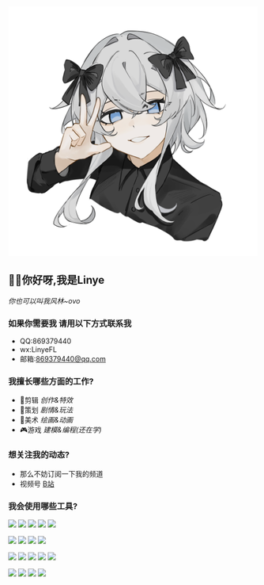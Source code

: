 ![header_](https://github.com/LinyeFL/Picture/blob/8822c7b468003dba07b2921ab9997efafd9675d7/Linye.png)

## 👋🏻你好呀,我是Linye

*你也可以叫我风林~ovo*

### 如果你需要我 请用以下方式联系我

- QQ:869379440
- wx:LinyeFL
- 邮箱:869379440@qq.com

### 我擅长哪些方面的工作?

- 🌌剪辑 *创作&特效*
- 🎦策划 *剧情&玩法*
- 👒美术 *绘画&动画*
- 🎮游戏 *建模&编程(还在学)*

### 想关注我的动态?

- 那么不妨订阅一下我的频道
- 视频号 [B站](https://space.bilibili.com/477057405)

### 我会使用哪些工具?

![](https://img.shields.io/badge/Ae-%E6%93%85%E9%95%BF-brightgreen)
![](https://img.shields.io/badge/Pr-%E6%93%85%E9%95%BF-brightgreen)
![](https://img.shields.io/badge/Au-%E6%93%85%E9%95%BF-brightgreen)
![](https://img.shields.io/badge/Ps-%E6%93%85%E9%95%BF-brightgreen)
![](https://img.shields.io/badge/MMD-%E6%93%85%E9%95%BF-brightgreen)

![](https://img.shields.io/badge/Live2D-%E6%93%85%E9%95%BF-brightgreen)
![](https://img.shields.io/badge/Arctime_Pro-%E6%93%85%E9%95%BF-brightgreen)
![](https://img.shields.io/badge/JiJi-%E6%93%85%E9%95%BF-brightgreen)
![](https://img.shields.io/badge/VS_Code-%E6%93%85%E9%95%BF-brightgreen)

![](https://img.shields.io/badge/An-%E5%AD%A6%E4%B9%A0%E4%B8%AD-red)
![](https://img.shields.io/badge/LrC-%E5%AD%A6%E4%B9%A0%E4%B8%AD-red)
![](https://img.shields.io/badge/Id-%E5%AD%A6%E4%B9%A0%E4%B8%AD-red)
![](https://img.shields.io/badge/Dn-%E5%AD%A6%E4%B9%A0%E4%B8%AD-red)
![](https://img.shields.io/badge/Ai-%E5%AD%A6%E4%B9%A0%E4%B8%AD-red)

![](https://img.shields.io/badge/Mine_imator-%E5%AD%A6%E4%B9%A0%E4%B8%AD-red)
![](https://img.shields.io/badge/FLStudio-%E5%AD%A6%E4%B9%A0%E4%B8%AD-red)
![](https://img.shields.io/badge/Blender-%E5%AD%A6%E4%B9%A0%E4%B8%AD-red)
![](https://img.shields.io/badge/Unity-%E5%AD%A6%E4%B9%A0%E4%B8%AD-red)
